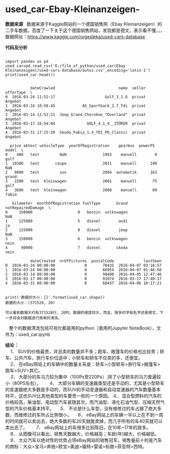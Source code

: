 # used_car-Ebay-Kleinanzeigen-

**数据来源**
    数据来源于Kaggle网站的一个德国销售网（Ebay Kleinanzeigen）的二手车数据。百度了一下关于这个德国销售网站，发现都是德文，表示看不懂，，，
    数据网址：https://www.kaggle.com/orgesleka/used-cars-database

**代码及分析**
<pre><code>
import pandas as pd
used_car=pd.read_csv('E:/file_of_python/used_car(Ebay Kleinanzeigen)/used-cars-database/autos.csv',encoding='latin-1')
print(used_car.head())
</code></pre>
<pre><code>
           dateCrawled                            name  seller offerType  \  
0  2016-03-24 11:52:17                      Golf_3_1.6  privat   Angebot    
1  2016-03-24 10:58:45            A5_Sportback_2.7_Tdi  privat   Angebot     
2  2016-03-14 12:52:21  Jeep_Grand_Cherokee_"Overland"  privat   Angebot  
3  2016-03-17 16:54:04              GOLF_4_1_4__3TÜRER  privat   Angebot   
4  2016-03-31 17:25:20  Skoda_Fabia_1.4_TDI_PD_Classic  privat   Angebot   

  price abtest vehicleType  yearOfRegistration    gearbox  powerPS  model  \
0    480   test         NaN                1993    manuell        0   golf   
1  18300   test       coupe                2011    manuell      190    NaN   
2   9800   test         suv                2004  automatik      163  grand   
3   1500   test  kleinwagen                2001    manuell       75   golf   
4   3600   test  kleinwagen                2008    manuell       69  fabia   

   kilometer  monthOfRegistration fuelType       brand notRepairedDamage  \
0     150000                    0   benzin  volkswagen               NaN   
1     125000                    5   diesel        audi                ja   
2     125000                    8   diesel        jeep               NaN   
3     150000                    6   benzin  volkswagen              nein   
4      90000                    7   diesel       skoda              nein   

           dateCreated  nrOfPictures  postalCode             lastSeen  
0  2016-03-24 00:00:00             0       70435  2016-04-07 03:16:57  
1  2016-03-24 00:00:00             0       66954  2016-04-07 01:46:50  
2  2016-03-14 00:00:00             0       90480  2016-04-05 12:47:46  
3  2016-03-17 00:00:00             0       91074  2016-03-17 17:40:17  
4  2016-03-31 00:00:00             0       60437  2016-04-06 10:17:21  
</code></pre>
<pre><code>
print('数据的大小：{}'.format(used_car.shape))
数据的大小：(371528, 20)
</code></pre>

    可以看到数据大约有371528行, 20列，数据的维度较大，而且，很多的字段名字还是德文，下一步将会对数据进行简单的清洗。  
    整个的数据清洗包括可视化都是用的python（我用的Jupyter NoteBook），文件为：used_car.ipynb    
    
 **结论：**  
     *1、* SUV的价格最贵，并且卖的数量并不多；跑车、敞篷车的价格也比较贵；轿车、公共汽车、旅行车价位适中；小轿车和轿车不仅卖的多，还便宜。  
     *2、* 在eBay网站上的车辆中的数量关系是：轿车>小型轿车>旅行车>敞篷车>跑车>SUV>其它。  
     *3、* 大部分的车马力较为集中（100Ps至220Ps）,除了小型轿车的马力普遍较小（80PS左右）。  
     *4、* 大部分车辆的变速器类型还是手动的，尤其是小型轿车的变速器绝大多数是手动的，而SUV的手动变速器和自动变速器的汽车数量基本持平，这也SUV比其他类型的车要贵一些的一个原因。
     *4、* 混合型燃料的汽车的价格较高，柴油型、电动型汽车紧随其次，而汽油型、液化石油气型、压缩天然气型的汽车价格基本持平。
     *5、* 不论是什么车型，没有维修过的车占据了绝大多数，而维修过的车所占比例很小。
     *6、* eBay网站上的车辆一半以上在不到一周的时间就可以卖出去，绝大多数的车20天就能卖掉，而几乎所有的车40天就可以卖出去了。  
     *7、* eBay网站上的车很多比较陈旧，在10年~17年的居多。  
     *8、* 从图像可以看出，销售天数越大，价格越高；车龄(年)越大，价格越低。  
     *9、* 大众汽车以绝对性的优势占领eBay网站的销售冠军，销售量前十的是汽车的商标：大众>宝马>奔驰>欧宝>奥迪>福特>雷诺>标致>菲亚特>西特。  
     

